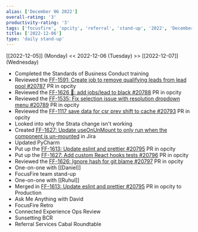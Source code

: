 ```yaml
---
alias: ['December 06 2022']
overall-rating: '3'
productivity-rating: '3'
tags: ['focusfire', 'opcity', 'referral', 'stand-up', '2022', 'December', 'Tuesday']
title: ['2022-12-06']
type: 'daily stand-up'
---
```

[[2022-12-05]] (Monday) << 2022-12-06 (Tuesday) >> [[2022-12-07]] (Wednesday)

- Completed the Standards of Business Conduct training
- Reviewed the [FF-1591: Create job to remove qualifying leads from lead pool #20787](https://github.com/Opcity/opcity/pull/20787) PR in opcity
- Reviewed the [FF-1626 🖤: add jobs/lead to black #20788](https://github.com/Opcity/opcity/pull/20788) PR in opcity
- Reviewed the [FF-1535: Fix selection issue with resolution dropdown menu #20789](https://github.com/Opcity/opcity/pull/20789) PR in opcity
- Reviewed the [FF-1117 save data for csr prev shift to cache #20793](https://github.com/Opcity/opcity/pull/20793) PR in opcity
- Looked into why the Strata change isn't working
- Created [FF-1627: Update useOnUnMount to only run when the component is un-mounted](https://moveinc.atlassian.net/browse/FF-1627) in Jira
- Updated PyCharm
- Put up the [FF-1613: Update eslint and prettier #20795](https://github.com/Opcity/opcity/pull/20795) PR in opcity
- Put up the [FF-1627: Add custom React hooks tests #20796](https://github.com/Opcity/opcity/pull/20796) PR in opcity
- Reviewed the [FF-1626: Ignore hash for git blame #20797](https://github.com/Opcity/opcity/pull/20797) PR in opcity
- One-on-one with [[Daniel]]
- FocusFire team stand-up
- One-on-one with [[Ruhul]]
- Merged in [FF-1613: Update eslint and prettier #20795](https://github.com/Opcity/opcity/pull/20795) PR in opcity to Production
- Ask Me Anything with David
- FocusFire Retro
- Connected Experience Ops Review
- Sunsetting BCR
- Referral Services Cabal Roundtable